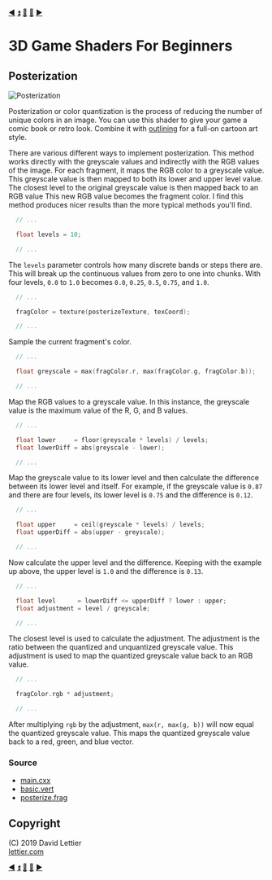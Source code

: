 [:arrow_backward:](depth-of-field.md)
[:arrow_double_up:](../README.md)
[:arrow_up_small:](#)
[:arrow_down_small:](#copyright)
[:arrow_forward:](pixelization.md)

# 3D Game Shaders For Beginners

## Posterization

![Posterization](https://i.imgur.com/hpP5G9z.gif)

Posterization or color quantization is the process of reducing the number of unique colors in an image.
You can use this shader to give your game a comic book or retro look.
Combine it with [outlining](outlining.md) for a full-on cartoon art style.

There are various different ways to implement posterization.
This method works directly with the greyscale values and indirectly with the RGB values of the image.
For each fragment, it maps the RGB color to a greyscale value.
This greyscale value is then mapped to both its lower and upper level value.
The closest level to the original greyscale value is then mapped back to an RGB value
This new RGB value becomes the fragment color.
I find this method produces nicer results than the more typical methods you'll find.

```c
  // ...

  float levels = 10;

  // ...
```

The `levels` parameter controls how many discrete bands or steps there are.
This will break up the continuous values from zero to one into chunks.
With four levels, `0.0` to `1.0` becomes `0.0`, `0.25`, `0.5`, `0.75`, and `1.0`.


```c
  // ...

  fragColor = texture(posterizeTexture, texCoord);

  // ...
```

Sample the current fragment's color.

```c
  // ...

  float greyscale = max(fragColor.r, max(fragColor.g, fragColor.b));

  // ...
```

Map the RGB values to a greyscale value.
In this instance, the greyscale value is the maximum value of the R, G, and B values.

```c
  // ...

  float lower     = floor(greyscale * levels) / levels;
  float lowerDiff = abs(greyscale - lower);

  // ...
```

Map the greyscale value to its lower level and
then calculate the difference between its lower level and itself.
For example,
if the greyscale value is `0.87` and there are four levels, its lower level is `0.75` and the difference is `0.12`.


```c
  // ...

  float upper     = ceil(greyscale * levels) / levels;
  float upperDiff = abs(upper - greyscale);

  // ...
```

Now calculate the upper level and the difference.
Keeping with the example up above, the upper level is `1.0` and the difference is `0.13`.

```c
  // ...

  float level      = lowerDiff <= upperDiff ? lower : upper;
  float adjustment = level / greyscale;

  // ...
```

The closest level is used to calculate the adjustment.
The adjustment is the ratio between the quantized and unquantized greyscale value.
This adjustment is used to map the quantized greyscale value back to an RGB value.


```c
  // ...

  fragColor.rgb * adjustment;

  // ...
```

After multiplying `rgb` by the adjustment, `max(r, max(g, b))` will now equal the quantized greyscale value.
This maps the quantized greyscale value back to a red, green, and blue vector.

### Source

- [main.cxx](../demonstration/src/main.cxx)
- [basic.vert](../demonstration/shaders/vertex/basic.vert)
- [posterize.frag](../demonstration/shaders/fragment/posterize.frag)

## Copyright

(C) 2019 David Lettier
<br>
[lettier.com](https://www.lettier.com)

[:arrow_backward:](depth-of-field.md)
[:arrow_double_up:](../README.md)
[:arrow_up_small:](#)
[:arrow_down_small:](#copyright)
[:arrow_forward:](pixelization.md)
